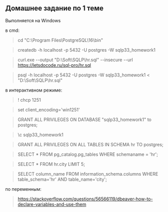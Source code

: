 ## Домашнее задание по 1 теме

Выполняется на Windows

в cmd:

> cd "C:\Program Files\PostgreSQL\16\bin"

> createdb -h localhost -p 5432 -U postgres -W sqlp33_homework1

> curl.exe --output "D:\Soft\SQLP\hr.sql" --insecure --url https://letsdocode.ru/sql-pro/hr.sql

> psql -h localhost -p 5432 -U postgres -W sqlp33_homework1 < "D:\Soft\SQLP\hr.sql"

в интерактивном режиме:

> \! chcp 1251

> set client_encoding='win1251'

> GRANT ALL PRIVILEGES ON DATABASE "sqlp33_homework1" to postgres;

> \c sqlp33_homework1

> GRANT ALL PRIVILEGES ON ALL TABLES IN SCHEMA hr TO postgres;

> SELECT * FROM pg_catalog.pg_tables WHERE schemaname = 'hr';

> SELECT * FROM hr.city LIMIT 5;

> SELECT column_name FROM information_schema.columns WHERE table_schema='hr' AND table_name='city';

по переменным:
> https://stackoverflow.com/questions/56566119/dbeaver-how-to-declare-variables-and-use-them